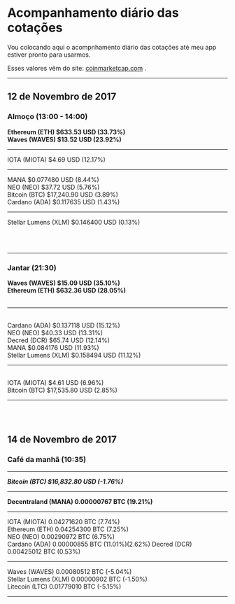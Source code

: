 # Acompanhamento diário das cotações

Vou colocando aqui o acompnhamento diário das cotações até meu app estiver pronto para usarmos.

Esses valores vêm do site: [coinmarketcap.com](https://coinmarketcap.com/) .


<hr>

## 12 de Novembro de 2017


### Almoço (13:00 - 14:00)

**Ethereum (ETH) $633.53 USD (33.73%)**<br>
**Waves (WAVES) $13.52 USD (23.92%)**
<br>

<hr>
IOTA (MIOTA) $4.69 USD (12.17%)<br> 
<hr>
MANA $0.077480 USD (8.44%)<br>
NEO (NEO) $37.72 USD (5.76%) <br>
Bitcoin (BTC) $17,240.90 USD (3.89%) <br>
Cardano (ADA) $0.117635 USD (1.43%) <br>
<hr>
Stellar Lumens (XLM) $0.146400 USD (0.13%) <br>

<br><br>
<hr>

### Jantar (21:30)

**Waves (WAVES) $15.09 USD (35.10%)** <br>
**Ethereum (ETH) $632.36 USD (28.05%)** <br>
<br>
<hr><br>
Cardano (ADA) $0.137118 USD (15.12%)  <br>
NEO (NEO) $40.33 USD (13.31%) <br>
Decred (DCR) $65.74 USD (12.14%) <br>
MANA $0.084176 USD (11.93%) <br>
Stellar Lumens (XLM) $0.158494 USD (11.12%)  <br>
<hr><br>
IOTA (MIOTA) $4.61 USD (6.96%)<br> 
Bitcoin (BTC) $17,535.80 USD (2.85%) <br>



<hr>

<br>
<br>


## 14 de Novembro de 2017

### Café da manhã (10:35)

<hr>

***Bitcoin (BTC) $16,832.80 USD (-1.76%)***

<hr>

**Decentraland (MANA) 0.00000767 BTC (19.21%)**

<hr>
IOTA (MIOTA) 0.04271620 BTC (7.74%)<br> 
Ethereum (ETH) 0.04254300 BTC (7.25%)<br>
NEO (NEO) 0.00290972 BTC (6.75%)<br>
Cardano (ADA) 0.00000855 BTC (11.01%)(2.62%)
Decred (DCR) 0.00425012 BTC (0.53%)

<hr>


Waves (WAVES) 0.00080512 BTC (-5.04%)<br>
Stellar Lumens (XLM) 0.00000902 BTC (-1.50%)<br>
Litecoin (LTC) 0.01779010 BTC (-5.15%) 
<hr>
